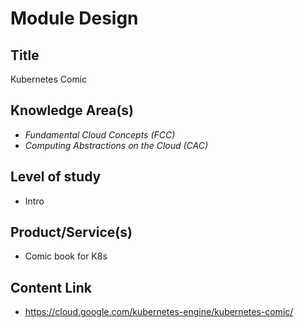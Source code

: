 # Module Design

## Title

Kubernetes Comic

## Knowledge Area(s)

- *Fundamental Cloud Concepts (FCC)*
- *Computing Abstractions on the Cloud (CAC)*

## Level of study

- Intro

## Product/Service(s)

- Comic book for K8s

## Content Link

- https://cloud.google.com/kubernetes-engine/kubernetes-comic/
